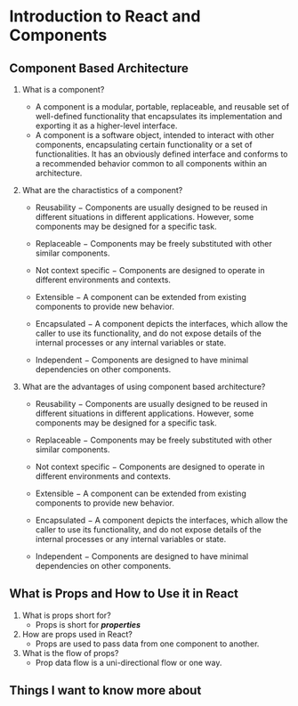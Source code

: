 # Introduction to React and Components

## Component Based Architecture


1. What is a component?
    - A component is a modular, portable, replaceable, and reusable set of well-defined functionality that encapsulates its implementation and exporting it as a higher-level interface.  
    - A component is a software object, intended to interact with other components, encapsulating certain functionality or a set of functionalities. It has an obviously defined interface and conforms to a recommended behavior common to all components within an architecture.  

2. What are the charactistics of a component?
    - Reusability − Components are usually designed to be reused in different situations in different applications. However, some components may be designed for a specific task.

    - Replaceable − Components may be freely substituted with other similar components.

    - Not context specific − Components are designed to operate in different environments and contexts.

    - Extensible − A component can be extended from existing components to provide new behavior.

    - Encapsulated − A component depicts the interfaces, which allow the caller to use its functionality, and do not expose details of the internal processes or any internal variables or state.

    - Independent − Components are designed to have minimal dependencies on other components.

3. What are the advantages of using component based architecture?
    - Reusability − Components are usually designed to be reused in different situations in different applications. However, some components may be designed for a specific task.

    - Replaceable − Components may be freely substituted with other similar components.

    - Not context specific − Components are designed to operate in different environments and contexts.
    
    - Extensible − A component can be extended from existing components to provide new behavior.
    
    - Encapsulated − A component depicts the interfaces, which allow the caller to use its functionality, and do not expose details of the internal processes or any internal variables or state.
    
    - Independent − Components are designed to have minimal dependencies on other components.

## What is Props and How to Use it in React


1. What is props short for?
    - Props is short for ***properties***
2. How are props used in React?
    - Props are used to pass data from one component to another.
3. What is the flow of props?
    - Prop data flow is a uni-directional flow or one way.

## Things I want to know more about

